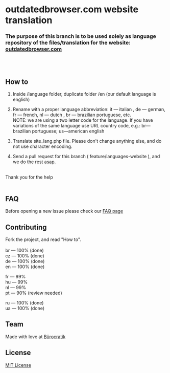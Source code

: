 # outdatedbrowser.com website translation 

### The purpose of this branch is to be used solely as language repository of the files/translation for the website: [outdatedbrowser.com](http://outdatedbrowser.com)
<br><br>



## How to


1. Inside /language folder, duplicate folder /en (our default language is english)

2. Rename with a proper language abbreviation: it — italian , de — german, fr — french, nl — dutch , br — brazilian portuguese, etc. <br> NOTE: we are using a two letter  code for the language. If you have variations of the same language use URL country code, e.g.: br—brazilian portuguese; us—american english

3. Translate site_lang.php file. Please don't change anything else, and do not use character encoding.


4. Send a pull request for this branch ( feature/languages-website ), and we do the rest asap.


<br>
Thank you for the help 
<br><br>

## FAQ

Before opening a new issue please check our [FAQ page](https://github.com/burocratik/outdated-browser/wiki/FAQ-translations-for-outdatedbrowser.com)

## Contributing

Fork the project, and read "How to".<br><br>
br — 100% (done) <br>
cz — 100% (done) <br>
de — 100% (done) <br>
en — 100% (done) <br>

fr — 99% <br>
hu — 99% <br>
nl — 99% <br>
pt — 90% (review needed)<br>

ru — 100% (done) <br>
ua — 100% (done) <br>


## Team

Made with love at [Bürocratik](http://burocratik.com)


## License

[MIT License](http://zenorocha.mit-license.org/)
